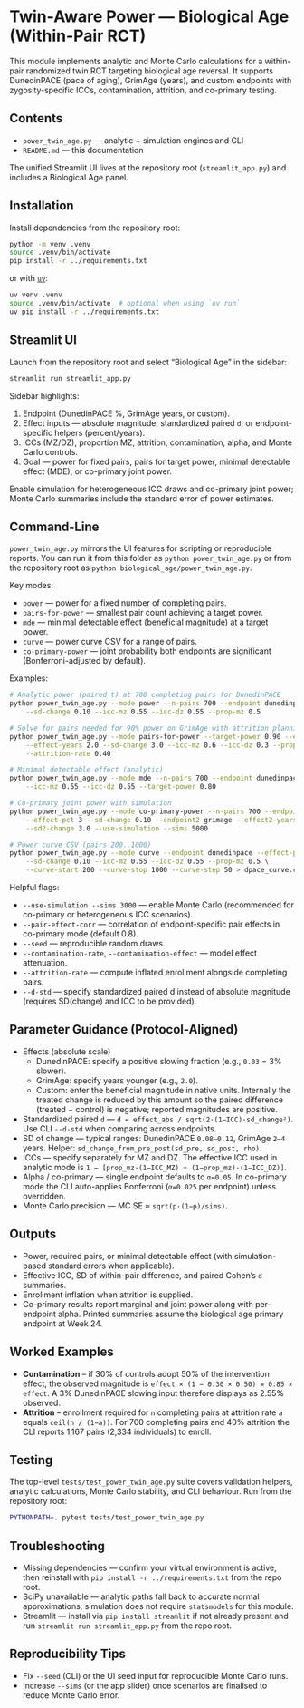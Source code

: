 # Twin-Aware Power — Biological Age (Within-Pair RCT)

This module implements analytic and Monte Carlo calculations for a within-pair randomized twin RCT targeting biological age
reversal. It supports DunedinPACE (pace of aging), GrimAge (years), and custom endpoints with zygosity-specific ICCs,
contamination, attrition, and co-primary testing.


## Contents

- `power_twin_age.py` — analytic + simulation engines and CLI
- `README.md` — this documentation

The unified Streamlit UI lives at the repository root (`streamlit_app.py`) and includes a Biological Age panel.


## Installation

Install dependencies from the repository root:

```bash
python -m venv .venv
source .venv/bin/activate
pip install -r ../requirements.txt
```

or with [`uv`](https://github.com/astral-sh/uv):

```bash
uv venv .venv
source .venv/bin/activate  # optional when using `uv run`
uv pip install -r ../requirements.txt
```


## Streamlit UI

Launch from the repository root and select “Biological Age” in the sidebar:

```bash
streamlit run streamlit_app.py
```

Sidebar highlights:

1. Endpoint (DunedinPACE %, GrimAge years, or custom).
2. Effect inputs — absolute magnitude, standardized paired `d`, or endpoint-specific helpers (percent/years).
3. ICCs (MZ/DZ), proportion MZ, attrition, contamination, alpha, and Monte Carlo controls.
4. Goal — power for fixed pairs, pairs for target power, minimal detectable effect (MDE), or co-primary joint power.

Enable simulation for heterogeneous ICC draws and co-primary joint power; Monte Carlo summaries include the standard error of
power estimates.


## Command-Line

`power_twin_age.py` mirrors the UI features for scripting or reproducible reports. You can run it from this folder as
`python power_twin_age.py` or from the repository root as `python biological_age/power_twin_age.py`.

Key modes:

- `power` — power for a fixed number of completing pairs.
- `pairs-for-power` — smallest pair count achieving a target power.
- `mde` — minimal detectable effect (beneficial magnitude) at a target power.
- `curve` — power curve CSV for a range of pairs.
- `co-primary-power` — joint probability both endpoints are significant (Bonferroni-adjusted by default).

Examples:

```bash
# Analytic power (paired t) at 700 completing pairs for DunedinPACE
python power_twin_age.py --mode power --n-pairs 700 --endpoint dunedinpace --effect-pct 3 \
    --sd-change 0.10 --icc-mz 0.55 --icc-dz 0.55 --prop-mz 0.5

# Solve for pairs needed for 90% power on GrimAge with attrition planning
python power_twin_age.py --mode pairs-for-power --target-power 0.90 --endpoint grimage \
    --effect-years 2.0 --sd-change 3.0 --icc-mz 0.6 --icc-dz 0.3 --prop-mz 0.5 \
    --attrition-rate 0.40

# Minimal detectable effect (analytic)
python power_twin_age.py --mode mde --n-pairs 700 --endpoint dunedinpace --sd-change 0.10 \
    --icc-mz 0.55 --icc-dz 0.55 --target-power 0.80

# Co-primary joint power with simulation
python power_twin_age.py --mode co-primary-power --n-pairs 700 --endpoint dunedinpace \
    --effect-pct 3 --sd-change 0.10 --endpoint2 grimage --effect2-years 2.0 \
    --sd2-change 3.0 --use-simulation --sims 5000

# Power curve CSV (pairs 200..1000)
python power_twin_age.py --mode curve --endpoint dunedinpace --effect-pct 3 \
    --sd-change 0.10 --icc-mz 0.55 --icc-dz 0.55 --prop-mz 0.5 \
    --curve-start 200 --curve-stop 1000 --curve-step 50 > dpace_curve.csv
```

Helpful flags:

- `--use-simulation --sims 3000` — enable Monte Carlo (recommended for co-primary or heterogeneous ICC scenarios).
- `--pair-effect-corr` — correlation of endpoint-specific pair effects in co-primary mode (default 0.8).
- `--seed` — reproducible random draws.
- `--contamination-rate`, `--contamination-effect` — model effect attenuation.
- `--attrition-rate` — compute inflated enrollment alongside completing pairs.
- `--d-std` — specify standardized paired d instead of absolute magnitude (requires SD(change) and ICC to be provided).


## Parameter Guidance (Protocol-Aligned)

- Effects (absolute scale)
  - DunedinPACE: specify a positive slowing fraction (e.g., `0.03` = 3% slower).
  - GrimAge: specify years younger (e.g., `2.0`).
  - Custom: enter the beneficial magnitude in native units. Internally the treated change is reduced by this amount so the
    paired difference (treated − control) is negative; reported magnitudes are positive.
- Standardized paired `d` — `d = effect_abs / sqrt(2·(1−ICC)·sd_change²)`. Use CLI `--d-std` when comparing across endpoints.
- SD of change — typical ranges: DunedinPACE `0.08–0.12`, GrimAge `2–4` years. Helper: `sd_change_from_pre_post(sd_pre, sd_post, rho)`.
- ICCs — specify separately for MZ and DZ. The effective ICC used in analytic mode is
  `1 − [prop_mz·(1−ICC_MZ) + (1−prop_mz)·(1−ICC_DZ)]`.
- Alpha / co-primary — single endpoint defaults to `α=0.05`. In co-primary mode the CLI auto-applies Bonferroni (`α=0.025` per endpoint) unless overridden.
- Monte Carlo precision — MC SE ≈ `sqrt(p·(1−p)/sims)`.


## Outputs

- Power, required pairs, or minimal detectable effect (with simulation-based standard errors when applicable).
- Effective ICC, SD of within-pair difference, and paired Cohen’s `d` summaries.
- Enrollment inflation when attrition is supplied.
- Co-primary results report marginal and joint power along with per-endpoint alpha.
  Printed summaries assume the biological age primary endpoint at Week 24.


## Worked Examples

* **Contamination** – if 30% of controls adopt 50% of the intervention effect, the observed magnitude is
  `effect × (1 − 0.30 × 0.50) = 0.85 × effect`. A 3% DunedinPACE slowing input therefore displays as 2.55% observed.
* **Attrition** – enrollment required for `n` completing pairs at attrition rate `a` equals `ceil(n / (1−a))`. For 700 completing
  pairs and 40% attrition the CLI reports 1,167 pairs (2,334 individuals) to enroll.


## Testing

The top-level `tests/test_power_twin_age.py` suite covers validation helpers, analytic calculations, Monte Carlo stability, and CLI behaviour. Run from the repository root:

```bash
PYTHONPATH=. pytest tests/test_power_twin_age.py
```


## Troubleshooting

- Missing dependencies — confirm your virtual environment is active, then reinstall with `pip install -r ../requirements.txt` from the repo root.
- SciPy unavailable — analytic paths fall back to accurate normal approximations; simulation does not require `statsmodels` for this module.
- Streamlit — install via `pip install streamlit` if not already present and run `streamlit run streamlit_app.py` from the repo root.


## Reproducibility Tips

- Fix `--seed` (CLI) or the UI seed input for reproducible Monte Carlo runs.
- Increase `--sims` (or the app slider) once scenarios are finalised to reduce Monte Carlo error.
